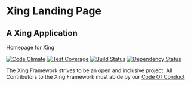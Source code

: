 Xing Landing Page
===

A Xing Application
---

Homepage for Xing

[![Code Climate](https://codeclimate.com/github/XingFramework/xing-website/badges/gpa.svg)](https://codeclimate.com/github/XingFramework/xing-website)
[![Test Coverage](https://codeclimate.com/github/XingFramework/xing-website/badges/coverage.svg)](https://codeclimate.com/github/XingFramework/xing-website/coverage)
[![Build Status](https://travis-ci.org/XingFramework/xing-website.svg?branch=master)](https://travis-ci.org/XingFramework/xing-application-base)
[![Dependency Status](https://gemnasium.com/XingFramework/xing-website.svg)](https://gemnasium.com/XingFramework/xing-website)

The Xing Framework strives to be an open and inclusive project. All Contributors to the Xing Framework must abide by our [Code Of Conduct](http://github.com/XingFramework/xing-website/blob/master/CODE_OF_CONDUCT.md)
